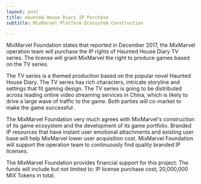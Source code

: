 ```yaml
---
layout: post
title: Haunted House Diary IP Purchase
subtitle: MixMarvel Platform Ecosystem Construction 

---
```


MixMarvel Foundation states that reported in December 2017, the MixMarvel operation team will purchase the IP rights of Haunted House Diary TV series. The license will grant MixMarvel the right to produce games based on the TV series.

The TV series is a themed production based on the popular novel Haunted House Diary. The TV series has rich characters, intricate storyline and settings that fit gaming design. The TV series is going to be distributed across leading online video streaming services in China, which is likely to drive a large wave of traffic to the game. Both parties will co-market to make the game successful .

The MixMarvel Foundation very much agrees with MixMarvel's construction of its game ecosystem and the development of its game portfolio. Branded IP resources that have instant user emotional attachments and existing user base will help MixMarvel lower user acquisition cost. MixMarvel Foundation will support the operation team to continuously find quality branded IP licenses. 

The MixMarvel Foundation provides financial support for this project. The funds will include but not limited to: IP license purchase cost; 20,000,000 MIX Tokens in total. 

